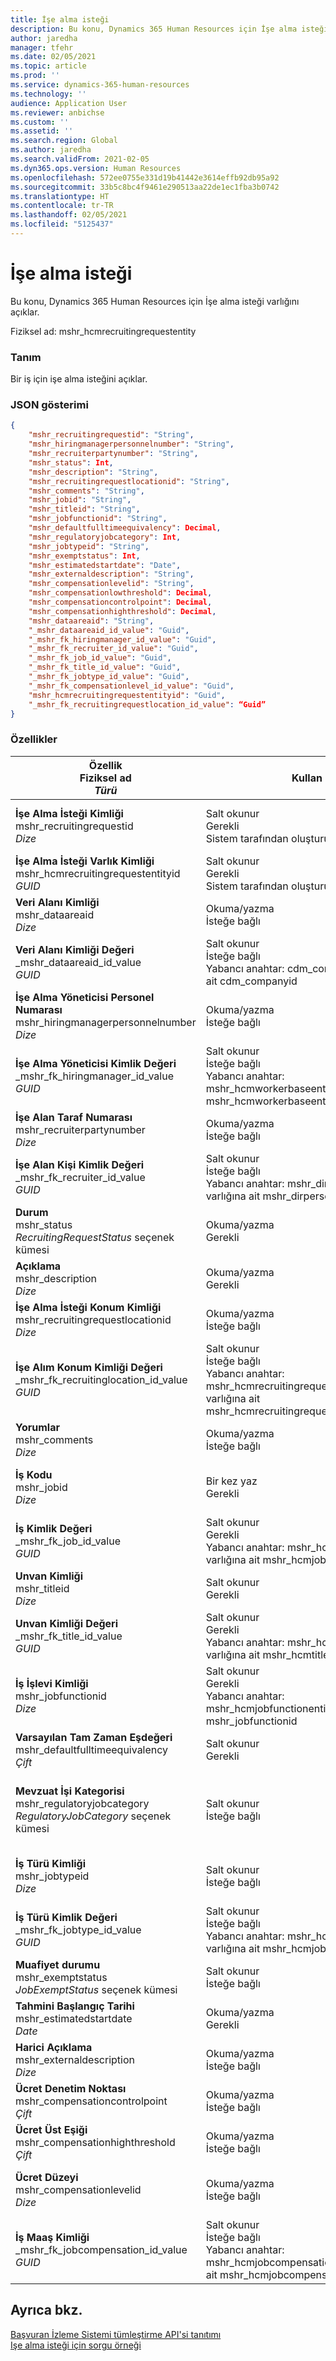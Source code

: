 ```yaml
---
title: İşe alma isteği
description: Bu konu, Dynamics 365 Human Resources için İşe alma isteği varlığını açıklar.
author: jaredha
manager: tfehr
ms.date: 02/05/2021
ms.topic: article
ms.prod: ''
ms.service: dynamics-365-human-resources
ms.technology: ''
audience: Application User
ms.reviewer: anbichse
ms.custom: ''
ms.assetid: ''
ms.search.region: Global
ms.author: jaredha
ms.search.validFrom: 2021-02-05
ms.dyn365.ops.version: Human Resources
ms.openlocfilehash: 572ee0755e331d19b41442e3614effb92db95a92
ms.sourcegitcommit: 33b5c8bc4f9461e290513aa22de1ec1fba3b0742
ms.translationtype: HT
ms.contentlocale: tr-TR
ms.lasthandoff: 02/05/2021
ms.locfileid: "5125437"
---
```

# <a name="recruiting-request"></a>İşe alma isteği

Bu konu, Dynamics 365 Human Resources için İşe alma isteği varlığını açıklar.

Fiziksel ad: mshr_hcmrecruitingrequestentity

### <a name="description"></a>Tanım

Bir iş için işe alma isteğini açıklar.

### <a name="json-representation"></a>JSON gösterimi

```json
{
    "mshr_recruitingrequestid": "String",
    "mshr_hiringmanagerpersonnelnumber": "String",
    "mshr_recruiterpartynumber": "String",
    "mshr_status": Int,
    "mshr_description": "String",
    "mshr_recruitingrequestlocationid": "String",
    "mshr_comments": "String",
    "mshr_jobid": "String",
    "mshr_titleid": "String",
    "mshr_jobfunctionid": "String",
    "mshr_defaultfulltimeequivalency": Decimal,
    "mshr_regulatoryjobcategory": Int,
    "mshr_jobtypeid": "String",
    "mshr_exemptstatus": Int,
    "mshr_estimatedstartdate": "Date",
    "mshr_externaldescription": "String",
    "mshr_compensationlevelid": "String",
    "mshr_compensationlowthreshold": Decimal,
    "mshr_compensationcontrolpoint": Decimal,
    "mshr_compensationhighthreshold": Decimal,
    "mshr_dataareaid": "String",
    "_mshr_dataareaid_id_value": "Guid",
    "_mshr_fk_hiringmanager_id_value": "Guid",
    "_mshr_fk_recruiter_id_value": "Guid",
    "_mshr_fk_job_id_value": "Guid",
    "_mshr_fk_title_id_value": "Guid",
    "_mshr_fk_jobtype_id_value": "Guid",
    "_mshr_fk_compensationlevel_id_value": "Guid",
    "mshr_hcmrecruitingrequestentityid": "Guid",
    "_mshr_fk_recruitingrequestlocation_id_value": “Guid”
}
```

### <a name="properties"></a>Özellikler

| Özellik<br>**Fiziksel ad**<br>**_Türü_** | Kullan | Tanım |
| --- | --- | --- |
| **İşe Alma İsteği Kimliği**<br>mshr_recruitingrequestid<br>*Dize* | Salt okunur<br>Gerekli<br>Sistem tarafından oluşturulan | HR uygulamasında görüntülenen istek için kullanıcı tarafından okunabilir benzersiz bir tanımlayıcı. Numara serisi. |
| **İşe Alma İsteği Varlık Kimliği**<br>mshr_hcmrecruitingrequestentityid<br>*GUID* | Salt okunur<br>Gerekli<br>Sistem tarafından oluşturulan | İşe alma isteğini benzersiz olarak tanımlamak için sistem tarafından oluşturulan GUID değeri. |
| **Veri Alanı Kimliği**<br>mshr_dataareaid<br>*Dize* | Okuma/yazma<br>İsteğe bağlı<br> | İşe alma isteği için tüzel kişiliği (şirketi) belirtir. |
| **Veri Alanı Kimliği Değeri**<br>_mshr_dataareaid_id_value<br>*GUID*<br> | Salt okunur<br>İsteğe bağlı<br>Yabancı anahtar: cdm_company varlığına ait cdm_companyid | Tüzel kişiliği (şirket) tanımlaması için işe alma isteğine yönelik sistem tarafından oluşturulan GUID değeri. |
| **İşe Alma Yöneticisi Personel Numarası**<br>mshr_hiringmanagerpersonnelnumber<br>*Dize* | Okuma/yazma<br>İsteğe bağlı | Bu işe alım isteğiyle ilişkili işe alma yöneticisinin personel numarası. |
| **İşe Alma Yöneticisi Kimlik Değeri**<br>_mshr_fk_hiringmanager_id_value<br>*GUID* | Salt okunur<br>İsteğe bağlı<br>Yabancı anahtar: mshr_hcmworkerbaseentity varlığına ait mshr_hcmworkerbaseentityid | İşe alma isteğiyle ilişkili yöneticiyi tanımlamak için sistem tarafından oluşturulan GUID değeri. |
| **İşe Alan Taraf Numarası**<br>mshr_recruiterpartynumber<br>*Dize* | Okuma/yazma<br>İsteğe bağlı | İstek için seçilen işe alan kişinin (taraf) numarası. |
| **İşe Alan Kişi Kimlik Değeri**<br>_mshr_fk_recruiter_id_value<br>*GUID* | Salt okunur<br>İsteğe bağlı<br>Yabancı anahtar: mshr_dirpersonentity varlığına ait mshr_dirpersonentityid | İşe alma isteğiyle ilişkili işe alan kişiyi tanımlamak için sistem tarafından oluşturulan GUID değeri. |
| **Durum**<br>mshr_status<br>*RecruitingRequestStatus* seçenek kümesi | Okuma/yazma<br>Gerekli<br> | İşe alma isteğinin durumunu belirtir. |
| **Açıklama**<br>mshr_description<br>*Dize* | Okuma/yazma<br>Gerekli | İsteği açıklar. |
| **İşe Alma İsteği Konum Kimliği**<br>mshr_recruitingrequestlocationid<br>*Dize* | Okuma/yazma<br>İsteğe bağlı | Bu istekle ilişkilendirilmiş iş konumunun kullanıcı tarafından okunabilir benzersiz tanımlayıcısı. |
| **İşe Alım Konum Kimliği Değeri**<br>_mshr_fk_recruitinglocation_id_value<br>*GUID* | Salt okunur<br>İsteğe bağlı<br>Yabancı anahtar: mshr_hcmrecruitingrequestlocationentity varlığına ait mshr_hcmrecruitingrequestlocationentityid | İstek için seçilen işe alma isteği konumunu tanımlamak için sistem tarafından oluşturulan GUID değeri. |
| **Yorumlar**<br>mshr_comments<br>*Dize* | Okuma/yazma<br>İsteğe bağlı | İşe alım yöneticileri ve işe alan kişiler tarafından kullanılacak istek yorumları. |
| **İş Kodu**<br>mshr_jobid<br>*Dize* | Bir kez yaz<br>Gerekli |   Bu istekle ilişkilendirilmiş tüm Pozisyonlar tarafından paylaşılan kullanıcı tarafından okunabilir benzersiz tanımlayıcısı. |
| **İş Kimlik Değeri**<br>_mshr_fk_job_id_value<br>*GUID* | Salt okunur<br>Gerekli<br>Yabancı anahtar: mshr_hcmjobentity varlığına ait mshr_hcmjobentityid | İşe alma isteğiyle ilişkili tüm Pozisyonlar tarafından paylaşılan işin sistem tarafından oluşturulan benzersiz tanımlayıcısı. |
| **Unvan Kimliği**<br>mshr_titleid<br>*Dize* | Salt okunur<br>Gerekli | Bu istekle ilişkilendirilmiş iş unvanının kullanıcı tarafından okunabilir benzersiz tanımlayıcısı. |
| **Unvan Kimliği Değeri**<br>_mshr_fk_title_id_value<br>*GUID* | Salt okunur<br>Gerekli<br>Yabancı anahtar: mshr_hcmtitleentity varlığına ait mshr_hcmtitleid | İşe alma isteği için seçilen iş unvanının sistem tarafından oluşturulan benzersiz tanımlayıcısı. |
| **İş İşlevi Kimliği**<br>mshr_jobfunctionid<br>*Dize* | Salt okunur<br>Gerekli<br>Yabancı anahtar: mshr_hcmjobfunctionentity varlığına ait mshr_jobfunctionid | Bu istekle ilişkilendirilmiş iş işlevinin kullanıcı tarafından okunabilir benzersiz tanımlayıcısı. |
| **Varsayılan Tam Zaman Eşdeğeri**<br>mshr_defaultfulltimeequivalency<br>*Çift* | Salt okunur<br>Gerekli | 1.0'ın tam zamanlı bir çalışanı temsil ettiği, iş için tam zamanlı eşdeğer değeri. |
| **Mevzuat İşi Kategorisi**<br>mshr_regulatoryjobcategory<br>*RegulatoryJobCategory* seçenek kümesi | Salt okunur<br>İsteğe bağlı | İş için seçilen iş işlevinin EEO iş kategorisi. HcmRegulatoryJobCatetory (mshr_hcmregulatoryjobcategory) seçenek kümesine dahil olan geçerli değerler. |
| **İş Türü Kimliği**<br>mshr_jobtypeid<br>*Dize* | Salt okunur<br>İsteğe bağlı | Pozisyonla ilişkili işin türü. İş türleri, mshr_hcmjobtypeentity varlığında bulunan kullanıcı tanımlı değerlerdir. |
| **İş Türü Kimlik Değeri**<br>_mshr_fk_jobtype_id_value<br>*GUID* | Salt okunur<br>İsteğe bağlı<br>Yabancı anahtar: mshr_hcmjobtypenentity varlığına ait mshr_hcmjobtypeentityid | İşe alma isteği için projeyle ilişkili iş türünün sistem tarafından oluşturulan benzersiz tanımlayıcısı. |
| **Muafiyet durumu**<br>mshr_exemptstatus<br>*JobExemptStatus* seçenek kümesi | Salt okunur<br>İsteğe bağlı | İş türüne göre FLSA muafiyet durumu. |
| **Tahmini Başlangıç Tarihi**<br>mshr_estimatedstartdate<br>*Date* | Okuma/yazma<br>Gerekli | Bir adayın işe başlayacağı tahmini tarih. |
| **Harici Açıklama**<br>mshr_externaldescription<br>*Dize* | Okuma/yazma<br>İsteğe bağlı | İşin/pozisyonun adaya yönelik açıklaması. | Ücret Alt Eşiği<br>mshr_compensationlowthreshold<br>*Çift* | Okuma/yazma<br>İsteğe bağlı | Ücret düzeyi için alt sınır. |
| **Ücret Denetim Noktası**<br>mshr_compensationcontrolpoint<br>*Çift* | Okuma/yazma<br>İsteğe bağlı | Ücret düzeyi için denetim noktası. |
| **Ücret Üst Eşiği**<br>mshr_compensationhighthreshold<br>*Çift* | Okuma/yazma<br>İsteğe bağlı | Ücret düzeyi için üst sınır. |
| **Ücret Düzeyi**<br>mshr_compensationlevelid<br>*Dize* | Okuma/yazma<br>İsteğe bağlı | İşin maaş düzeyi. Bir iş birden çok maaş düzeyiyle ayarlanabilir. Bu öznitelik, bu istek için seçilen iş maaş düzeyini gösterir. |
| **İş Maaş Kimliği**<br>_mshr_fk_jobcompensation_id_value<br>*GUID* | Salt okunur<br>İsteğe bağlı<br>Yabancı anahtar: mshr_hcmjobcompensationentity varlığına ait mshr_hcmjobcompensationentityid | İşe alma isteğinin İşi ile ilişkili maaş düzeyi için sistem tarafından oluşturulan benzersiz tanımlayıcı. |

## <a name="see-also"></a>Ayrıca bkz.

[Başvuran İzleme Sistemi tümleştirme API'si tanıtımı](hr-admin-integration-ats-api-introduction.md)<br>
[Işe alma isteği için sorgu örneği](hr-admin-integration-ats-api-recruiting-request-example-query.md)
